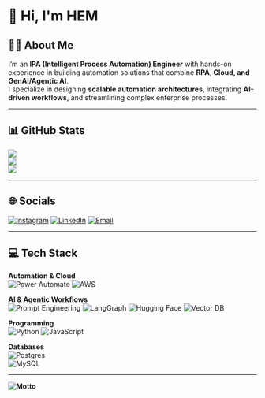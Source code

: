 # 👋 Hi, I'm HEM  

## 👨‍💻 About Me  
I’m an **IPA (Intelligent Process Automation) Engineer** with hands-on experience in building automation solutions that combine **RPA, Cloud, and GenAI/Agentic AI**.  
I specialize in designing **scalable automation architectures**, integrating **AI-driven workflows**, and streamlining complex enterprise processes.  

---

## 📊 GitHub Stats  
![](https://github-readme-stats.vercel.app/api?username=Hemachandran-D45&theme=neon&hide_border=false&include_all_commits=false&count_private=false)  
![](https://nirzak-streak-stats.vercel.app/?user=Hemachandran-D45&theme=neon&hide_border=false)  
![](https://github-readme-stats.vercel.app/api/top-langs/?username=Hemachandran-D45&theme=neon&hide_border=false&include_all_commits=false&count_private=false&layout=compact)  

---

## 🌐 Socials  
[![Instagram](https://img.shields.io/badge/Instagram-%23E4405F.svg?logo=Instagram&logoColor=white)](https://instagram.com/bloody_blacky) 
[![LinkedIn](https://img.shields.io/badge/LinkedIn-%230077B5.svg?logo=linkedin&logoColor=white)](https://linkedin.com/in/Hemachandran-D) 
[![Email](https://img.shields.io/badge/Email-D14836?logo=gmail&logoColor=white)](mailto:hemachandrand45@gmail.com)  

---

## 💻 Tech Stack  

**Automation & Cloud**  
![Power Automate](https://img.shields.io/badge/Power_Automate-0066FF?style=for-the-badge&logo=power-automate&logoColor=white) 
![AWS](https://img.shields.io/badge/AWS-%23FF9900.svg?style=for-the-badge&logo=amazon-aws&logoColor=white) 

**AI & Agentic Workflows**  
![Prompt Engineering](https://img.shields.io/badge/Prompt_Engineering-FF4081?style=for-the-badge&logo=openai&logoColor=white) 
![LangGraph](https://img.shields.io/badge/LangGraph-FF6F00?style=for-the-badge&logo=python&logoColor=white) 
![Hugging Face](https://img.shields.io/badge/HuggingFace-FFD21E?style=for-the-badge&logo=huggingface&logoColor=black) 
![Vector DB](https://img.shields.io/badge/VectorDB-006400?style=for-the-badge&logo=databricks&logoColor=white) 

**Programming**  
![Python](https://img.shields.io/badge/Python-3776AB?style=for-the-badge&logo=python&logoColor=white) 
![JavaScript](https://img.shields.io/badge/JavaScript-F7DF1E?style=for-the-badge&logo=javascript&logoColor=black) 


**Databases**  
![Postgres](https://img.shields.io/badge/postgres-%23316192.svg?style=for-the-badge&logo=postgresql&logoColor=white)  
![MySQL](https://img.shields.io/badge/mysql-4479A1.svg?style=for-the-badge&logo=mysql&logoColor=white)  

---

**![Motto](https://img.shields.io/badge/Motto-Bridging%20RPA%2C%20Cloud%2C%20and%20AI%20to%20build%20smarter%20workflows-800080?style=for-the-badge&logo=graphql&logoColor=white)**


